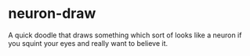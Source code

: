 # neuron-draw
A quick doodle that draws something which sort of looks like a neuron if you squint your eyes and really want to believe it.